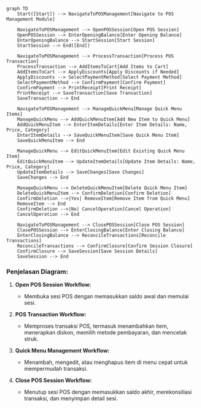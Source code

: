 ```mermaid
graph TD
    Start([Start]) --> NavigateToPOSManagement[Navigate to POS Management Module]

    NavigateToPOSManagement --> OpenPOSSession[Open POS Session]
    OpenPOSSession --> EnterOpeningBalance[Enter Opening Balance]
    EnterOpeningBalance --> StartSession[Start Session]
    StartSession --> End([End])

    NavigateToPOSManagement --> ProcessTransaction[Process POS Transaction]
    ProcessTransaction --> AddItemsToCart[Add Items to Cart]
    AddItemsToCart --> ApplyDiscounts[Apply Discounts if Needed]
    ApplyDiscounts --> SelectPaymentMethod[Select Payment Method]
    SelectPaymentMethod --> ConfirmPayment[Confirm Payment]
    ConfirmPayment --> PrintReceipt[Print Receipt]
    PrintReceipt --> SaveTransaction[Save Transaction]
    SaveTransaction --> End

    NavigateToPOSManagement --> ManageQuickMenu[Manage Quick Menu Items]
    ManageQuickMenu --> AddQuickMenuItem[Add New Item to Quick Menu]
    AddQuickMenuItem --> EnterItemDetails[Enter Item Details: Name, Price, Category]
    EnterItemDetails --> SaveQuickMenuItem[Save Quick Menu Item]
    SaveQuickMenuItem --> End

    ManageQuickMenu --> EditQuickMenuItem[Edit Existing Quick Menu Item]
    EditQuickMenuItem --> UpdateItemDetails[Update Item Details: Name, Price, Category]
    UpdateItemDetails --> SaveChanges[Save Changes]
    SaveChanges --> End

    ManageQuickMenu --> DeleteQuickMenuItem[Delete Quick Menu Item]
    DeleteQuickMenuItem --> ConfirmDeletion[Confirm Deletion]
    ConfirmDeletion -->|Yes| RemoveItem[Remove Item from Quick Menu]
    RemoveItem --> End
    ConfirmDeletion -->|No| CancelOperation[Cancel Operation]
    CancelOperation --> End

    NavigateToPOSManagement --> ClosePOSSession[Close POS Session]
    ClosePOSSession --> EnterClosingBalance[Enter Closing Balance]
    EnterClosingBalance --> ReconcileTransactions[Reconcile Transactions]
    ReconcileTransactions --> ConfirmClosure[Confirm Session Closure]
    ConfirmClosure --> SaveSession[Save Session Details]
    SaveSession --> End
```


### **Penjelasan Diagram:**
1. **Open POS Session Workflow:**
   - Membuka sesi POS dengan memasukkan saldo awal dan memulai sesi.

2. **POS Transaction Workflow:**
   - Memproses transaksi POS, termasuk menambahkan item, menerapkan diskon, memilih metode pembayaran, dan mencetak struk.

3. **Quick Menu Management Workflow:**
   - Menambah, mengedit, atau menghapus item di menu cepat untuk mempermudah transaksi.

4. **Close POS Session Workflow:**
   - Menutup sesi POS dengan memasukkan saldo akhir, merekonsiliasi transaksi, dan menyimpan detail sesi.